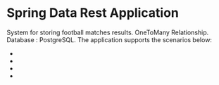# Spring Data Rest Application

System for storing football matches results. OneToMany Relationship. Database : PostgreSQL.
The application supports the scenarios below:

*
*
*
*
